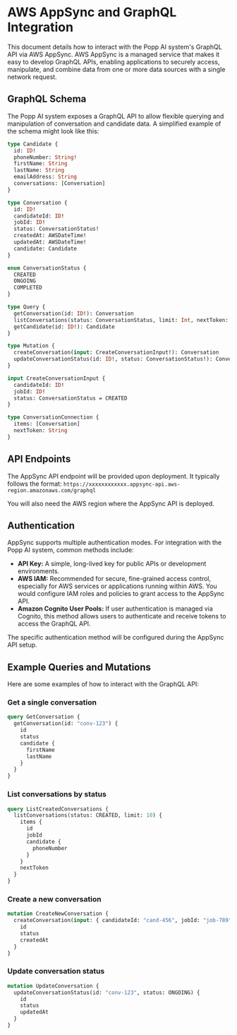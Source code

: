 # AWS AppSync and GraphQL Integration

This document details how to interact with the Popp AI system's GraphQL API via AWS AppSync. AWS AppSync is a managed service that makes it easy to develop GraphQL APIs, enabling applications to securely access, manipulate, and combine data from one or more data sources with a single network request.

## GraphQL Schema

The Popp AI system exposes a GraphQL API to allow flexible querying and manipulation of conversation and candidate data. A simplified example of the schema might look like this:

```graphql
type Candidate {
  id: ID!
  phoneNumber: String!
  firstName: String
  lastName: String
  emailAddress: String
  conversations: [Conversation]
}

type Conversation {
  id: ID!
  candidateId: ID!
  jobId: ID!
  status: ConversationStatus!
  createdAt: AWSDateTime!
  updatedAt: AWSDateTime!
  candidate: Candidate
}

enum ConversationStatus {
  CREATED
  ONGOING
  COMPLETED
}

type Query {
  getConversation(id: ID!): Conversation
  listConversations(status: ConversationStatus, limit: Int, nextToken: String): ConversationConnection
  getCandidate(id: ID!): Candidate
}

type Mutation {
  createConversation(input: CreateConversationInput!): Conversation
  updateConversationStatus(id: ID!, status: ConversationStatus!): Conversation
}

input CreateConversationInput {
  candidateId: ID!
  jobId: ID!
  status: ConversationStatus = CREATED
}

type ConversationConnection {
  items: [Conversation]
  nextToken: String
}
```

## API Endpoints

The AppSync API endpoint will be provided upon deployment. It typically follows the format:
`https://xxxxxxxxxxxx.appsync-api.aws-region.amazonaws.com/graphql`

You will also need the AWS region where the AppSync API is deployed.

## Authentication

AppSync supports multiple authentication modes. For integration with the Popp AI system, common methods include:

*   **API Key:** A simple, long-lived key for public APIs or development environments.
*   **AWS IAM:** Recommended for secure, fine-grained access control, especially for AWS services or applications running within AWS. You would configure IAM roles and policies to grant access to the AppSync API.
*   **Amazon Cognito User Pools:** If user authentication is managed via Cognito, this method allows users to authenticate and receive tokens to access the GraphQL API.

The specific authentication method will be configured during the AppSync API setup.

## Example Queries and Mutations

Here are some examples of how to interact with the GraphQL API:

### Get a single conversation

```graphql
query GetConversation {
  getConversation(id: "conv-123") {
    id
    status
    candidate {
      firstName
      lastName
    }
  }
}
```

### List conversations by status

```graphql
query ListCreatedConversations {
  listConversations(status: CREATED, limit: 10) {
    items {
      id
      jobId
      candidate {
        phoneNumber
      }
    }
    nextToken
  }
}
```

### Create a new conversation

```graphql
mutation CreateNewConversation {
  createConversation(input: { candidateId: "cand-456", jobId: "job-789" }) {
    id
    status
    createdAt
  }
}
```

### Update conversation status

```graphql
mutation UpdateConversation {
  updateConversationStatus(id: "conv-123", status: ONGOING) {
    id
    status
    updatedAt
  }
}
```
